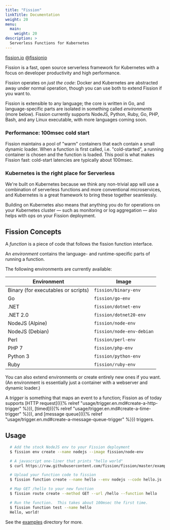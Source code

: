 ```yaml
---
title: "Fission"
linkTitle: Documentation
weight: 20
menu:
  main:
    weight: 20
description: >
  Serverless Functions for Kubernetes
---
```


[fission.io](http://fission.io)  [@fissionio](http://twitter.com/fissionio)

Fission is a fast, open source serverless framework for Kubernetes with a focus on
developer productivity and high performance.

Fission operates on _just the code_: Docker and Kubernetes are
abstracted away under normal operation, though you can use both to
extend Fission if you want to.

Fission is extensible to any language; the core is written in Go, and
language-specific parts are isolated in something called
_environments_ (more below).  Fission currently supports NodeJS, Python, Ruby, Go, 
PHP, Bash, and any Linux executable, with more languages coming soon.

### Performance: 100msec cold start

Fission maintains a pool of "warm" containers that each contain a
small dynamic loader.  When a function is first called,
i.e. "cold-started", a running container is chosen and the function is
loaded.  This pool is what makes Fission fast: cold-start latencies
are typically about 100msec.

### Kubernetes is the right place for Serverless

We're built on Kubernetes because we think any non-trivial app will
use a combination of serverless functions and more conventional
microservices, and Kubernetes is a great framework to bring these
together seamlessly.

Building on Kubernetes also means that anything you do for operations
on your Kubernetes cluster &mdash; such as monitoring or log
aggregation &mdash; also helps with ops on your Fission deployment.


Fission Concepts
----------------

A _function_ is a piece of code that follows the fission function
interface.

An _environment_ contains the language- and runtime-specific parts of
running a function.  

The following environments are currently available:
 

| Environment                          | Image                     |
| ------------------------------------ | ------------------------- |
| Binary (for executables or scripts)  | `fission/binary-env`      |
| Go                                   | `fission/go-env`          |
| .NET                                 | `fission/dotnet-env`      |
| .NET 2.0                             | `fission/dotnet20-env`    |
| NodeJS (Alpine)                      | `fission/node-env`        |
| NodeJS (Debian)                      | `fission/node-env-debian` |
| Perl                                 | `fission/perl-env`        |
| PHP 7                                | `fission/php-env`         |
| Python 3                             | `fission/python-env`      |
| Ruby                                 | `fission/ruby-env`        |


You can also extend environments or create entirely new
ones if you want.  (An environment is essentially just a container
with a webserver and dynamic loader.)

A _trigger_ is something that maps an event to a function; Fission as
of today supports [HTTP request]({{% relref "usage/trigger.en.md#create-a-http-trigger" %}}),
[timed]({{% relref "usage/trigger.en.md#create-a-time-trigger" %}}),
and [message queue]({{% relref "usage/trigger.en.md#create-a-message-queue-trigger" %}})
triggers.

Usage
-----

```bash
  # Add the stock NodeJS env to your Fission deployment
  $ fission env create --name nodejs --image fission/node-env

  # A javascript one-liner that prints "hello world"
  $ curl https://raw.githubusercontent.com/fission/fission/master/examples/nodejs/hello.js > hello.js

  # Upload your function code to fission
  $ fission function create --name hello --env nodejs --code hello.js

  # Map GET /hello to your new function
  $ fission route create --method GET --url /hello --function hello

  # Run the function.  This takes about 100msec the first time.
  $ fission function test --name hello
  Hello, world!
```

See the [examples](https://github.com/fission/fission/tree/master/examples) directory for more.
